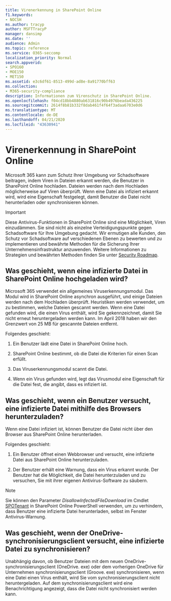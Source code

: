```yaml
---
title: Virenerkennung in SharePoint Online
f1.keywords:
- NOCSH
ms.author: tracyp
author: MSFTTracyP
manager: dansimp
ms.date: ''
audience: Admin
ms.topic: reference
ms.service: O365-seccomp
localization_priority: Normal
search.appverid:
- SPO160
- MOE150
- MET150
ms.assetid: e3c6df61-8513-499d-ad8e-8a91770bff63
ms.collection:
- M365-security-compliance
description: Informationen zum Virenschutz in SharePoint Online.
ms.openlocfilehash: f04cd18bb4880ab631816c90b4976beada436225
ms.sourcegitcommit: 2614f8b81b332f8dab461f4f64f3adaa6703e0d6
ms.translationtype: MT
ms.contentlocale: de-DE
ms.lasthandoff: 04/21/2020
ms.locfileid: "43630941"
---
```

# <a name="virus-detection-in-sharepoint-online"></a>Virenerkennung in SharePoint Online

Microsoft 365 kann zum Schutz Ihrer Umgebung vor Schadsoftware beitragen, indem Viren in Dateien erkannt werden, die Benutzer in SharePoint Online hochladen. Dateien werden nach dem Hochladen möglicherweise auf Viren überprüft. Wenn eine Datei als infiziert erkannt wird, wird eine Eigenschaft festgelegt, damit Benutzer die Datei nicht herunterladen oder synchronisieren können.

> [!IMPORTANT]
> Diese Antivirus-Funktionen in SharePoint Online sind eine Möglichkeit, Viren einzudämmen. Sie sind nicht als einzelne Verteidigungspunkte gegen Schadsoftware für Ihre Umgebung gedacht. Wir ermutigen alle Kunden, den Schutz vor Schadsoftware auf verschiedenen Ebenen zu bewerten und zu implementieren und bewährte Methoden für die Sicherung Ihrer Unternehmensinfrastruktur anzuwenden. Weitere Informationen zu Strategien und bewährten Methoden finden Sie unter [Security Roadmap](security-roadmap.md).

## <a name="what-happens-when-an-infected-file-is-uploaded-to-sharepoint-online"></a>Was geschieht, wenn eine infizierte Datei in SharePoint Online hochgeladen wird?

Microsoft 365 verwendet ein allgemeines Viruserkennungsmodul. Das Modul wird in SharePoint Online asynchron ausgeführt, und einige Dateien werden nach dem Hochladen überprüft. Heuristiken werden verwendet, um zu bestimmen, welche Dateien gescannt werden. Wenn eine Datei gefunden wird, die einen Virus enthält, wird Sie gekennzeichnet, damit Sie nicht erneut heruntergeladen werden kann. Im April 2018 haben wir den Grenzwert von 25 MB für gescannte Dateien entfernt.

Folgendes geschieht:

1. Ein Benutzer lädt eine Datei in SharePoint Online hoch.

2. SharePoint Online bestimmt, ob die Datei die Kriterien für einen Scan erfüllt.

3. Das Viruserkennungsmodul scannt die Datei.

4. Wenn ein Virus gefunden wird, legt das Virusmodul eine Eigenschaft für die Datei fest, die angibt, dass es infiziert ist.

## <a name="what-happens-when-a-user-tries-to-download-an-infected-file-by-using-the-browser"></a>Was geschieht, wenn ein Benutzer versucht, eine infizierte Datei mithilfe des Browsers herunterzuladen?

Wenn eine Datei infiziert ist, können Benutzer die Datei nicht über den Browser aus SharePoint Online herunterladen.

Folgendes geschieht:

1. Ein Benutzer öffnet einen Webbrowser und versucht, eine infizierte Datei aus SharePoint Online herunterzuladen.

2. Der Benutzer erhält eine Warnung, dass ein Virus erkannt wurde. Der Benutzer hat die Möglichkeit, die Datei herunterzuladen und zu versuchen, Sie mit ihrer eigenen Antivirus-Software zu säubern.

> [!NOTE]
> Sie können den Parameter *DisallowInfectedFileDownload* im Cmdlet [SPOTenant](https://docs.microsoft.com/powershell/module/sharepoint-online/Set-SPOTenant) in SharePoint Online PowerShell verwenden, um zu verhindern, dass Benutzer eine infizierte Datei herunterladen, selbst im Fenster Antivirus-Warnung.

## <a name="what-happens-when-the-onedrive-sync-client-tries-to-sync-an-infected-file"></a>Was geschieht, wenn der OneDrive-synchronisierungsclient versucht, eine infizierte Datei zu synchronisieren?

Unabhängig davon, ob Benutzer Dateien mit dem neuen OneDrive-synchronisierungsclient (OneDrive. exe) oder dem vorherigen OneDrive für Unternehmen synchronisierungsclient (Groove. exe) synchronisieren, wenn eine Datei einen Virus enthält, wird Sie vom synchronisierungsclient nicht heruntergeladen. Auf dem synchronisierungsclient wird eine Benachrichtigung angezeigt, dass die Datei nicht synchronisiert werden kann.

